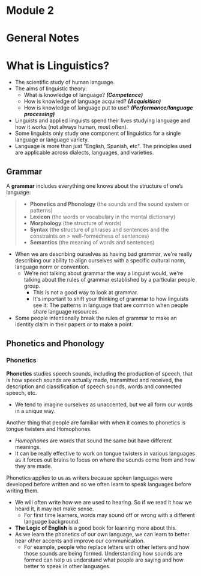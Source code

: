 # Module 2

# General Notes

# What is Linguistics?

- The scientific study of human language.
- The aims of linguistic theory:
    - What is knowledge of language? _**(Competence)**_
    - How is knowledge of language acquired? _**(Acquisition)**_
    - How is knowledge of language put to use?
      _**(Performance/language processing)**_
- Linguists and applied linguists spend their lives studying language and how it
  works (not always human, most often).
- Some linguists only study one component of linguistics for a single language
  or language variety.
- Language is more than just "English, Spanish, etc". The principles used are
  applicable across dialects, languages, and varieties.

## Grammar

A **grammar** includes everything one knows about the structure of one’s
language:

> - **Phonetics and Phonology** (the sounds and the sound system or patterns)
> - **Lexicon** (the words or vocabulary in the mental dictionary)
> - **Morphology** (the structure of words)
> - **Syntax** (the structure of phrases and sentences and the constraints on
    > well-formedness of sentences)
> - **Semantics** (the meaning of words and sentences)

- When we are describing ourselves as having bad grammar, we're really
  describing our ability to align ourselves with a specific cultural norm,
  language norm or convention.
    - We're not talking about grammar the way a linguist would, we're talking
      about the rules of grammar established by a particular people group.
        - This is not a good way to look at grammar.
        - It's important to shift your thinking of grammar to how linguists see
          it: The patterns in language that are common when people share
          language resources.
- Some people intentionally break the rules of grammar to make an identity claim
  in their papers or to make a point.

## Phonetics and Phonology

### Phonetics

**Phonetics** studies speech sounds, including the production of speech, that
is how speech sounds are actually made, transmitted and received, the
description and classification of speech sounds, words and connected speech,
etc.

- We tend to imagine ourselves as unaccented, but we all form our words in a
  unique way.

Another thing that people are familiar with when it comes to phonetics is tongue
twisters and Homophones.

- _Homophones_ are words that sound the same but have different meanings.
- It can be really effective to work on tongue twisters in various languages as
  it forces out brains to focus on where the sounds come from and how they are
  made.

Phonetics applies to us as writers because spoken languages were developed
before written and so we often learn to speak languages before writing them.

- We will often write how we are used to hearing. So if we read it how we heard
  it, it may not make sense.
    - For first time learners, words may sound off or wrong with a different
      language background.
- **The Logic of English** is a good book for learning more about this.
- As we learn the phonetics of our own language, we can learn to better hear
  other accents and improve our communication.
    - For example, people who replace letters with other letters and how those
      sounds are being formed. Understanding how sounds are formed can help us
      understand what people are saying and how better to speak in other
      languages.

